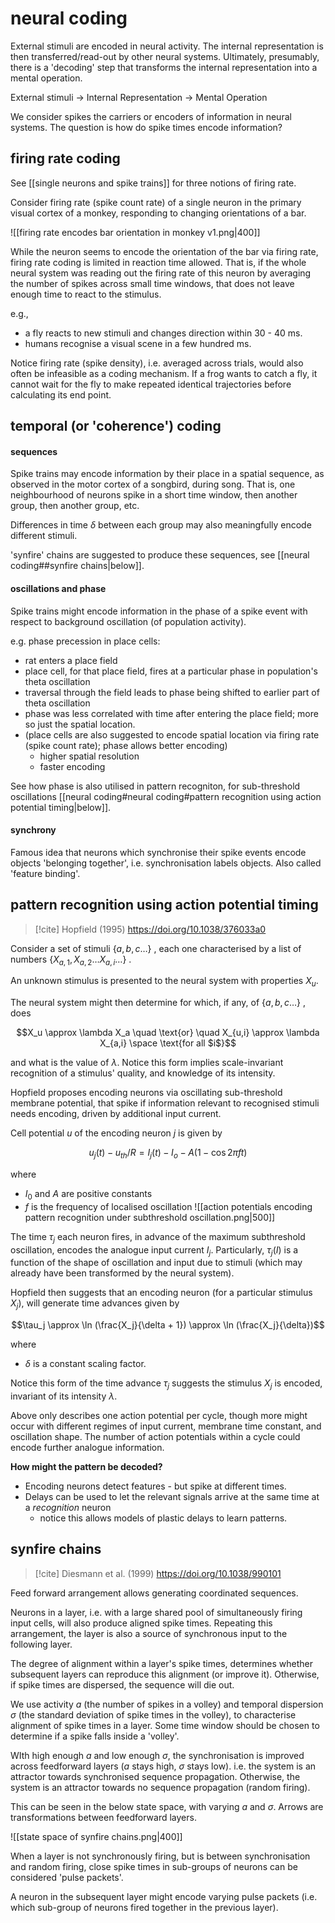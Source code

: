 # neural coding

External stimuli are encoded in neural activity. The internal representation is then transferred/read-out by other neural systems. Ultimately, presumably, there is a 'decoding' step that transforms the internal representation into a mental operation.

External stimuli -> Internal Representation -> Mental Operation

We consider spikes the carriers or encoders of information in neural systems. The question is how do spike times encode information?

## firing rate coding

See [[single neurons and spike trains]] for three notions of firing rate.

Consider firing rate (spike count rate) of a single neuron in the primary visual cortex of a monkey, responding to changing orientations of a bar.

![[firing rate encodes bar orientation in monkey v1.png|400]]

While the neuron seems to encode the orientation of the bar via firing rate, firing rate coding is limited in reaction time allowed. That is, if the whole neural system was reading out the firing rate of this neuron by averaging the number of spikes across small time windows, that does not leave enough time to react to the stimulus. 

e.g., 
- a fly reacts to new stimuli and changes direction within 30 - 40 ms.
- humans recognise a visual scene in a few hundred ms.

Notice firing rate (spike density), i.e. averaged across trials, would also often be infeasible as a coding mechanism. If a frog wants to catch a fly, it cannot wait for the fly to make repeated identical trajectories before calculating its end point.

## temporal (or 'coherence') coding

#### sequences

Spike trains may encode information by their place in a spatial sequence, as observed in the motor cortex of a songbird, during song. That is, one neighbourhood of neurons spike in a short time window, then another group, then another group, etc. 

Differences in time $\delta$ between each group may also meaningfully encode different stimuli.

'synfire' chains are suggested to produce these sequences, see [[neural coding##synfire chains|below]]. 

#### oscillations and phase

Spike trains might encode information in the phase of a spike event with respect to background oscillation (of population activity).

e.g. phase precession in place cells:
- rat enters a place field
- place cell, for that place field, fires at a particular phase in population's theta oscillation
- traversal through the field leads to phase being shifted to earlier part of theta oscillation
- phase was less correlated with time after entering the place field; more so just the spatial location.
- (place cells are also suggested to encode spatial location via firing rate (spike count rate); phase allows better encoding)
	- higher spatial resolution
	- faster encoding

See how phase is also utilised in pattern recogniton, for sub-threshold oscillations [[neural coding#neural coding#pattern recognition using action potential timing|below]].

#### synchrony

Famous idea that neurons which synchronise their spike events encode objects 'belonging together', i.e. synchronisation labels objects. Also called 'feature binding'.

## pattern recognition using action potential timing

> [!cite]
> Hopfield (1995) https://doi.org/10.1038/376033a0

Consider a set of stimuli $\{a, b, c \dots\}$ , each one characterised by a list of numbers
$\{ X_{a,1}, X_{a,2} \dots X_{a,i} \dots \}$ . 

An unknown stimulus is presented to the neural system with properties $X_u$.

The neural system might then determine for which, if any, of $\{a, b, c \dots\}$ , does

$$X_u \approx \lambda X_a \quad \text{or} \quad
X_{u,i} \approx \lambda X_{a,i} \space \text{for all $i$}$$

and what is the value of $\lambda$. Notice this form implies scale-invariant recognition of a stimulus' quality, and knowledge of its intensity.

Hopfield proposes encoding neurons via oscillating sub-threshold membrane potential, that spike if information relevant to recognised stimuli needs encoding, driven by additional input current.

Cell potential $u$ of the encoding neuron $j$ is given by

$$u_j (t) - u_{th} / R = I_j(t) - I_o - A( 1 - \cos 2 \pi ft )$$

where
- $I_0$ and $A$ are positive constants
- $f$ is the frequency of localised oscillation
![[action potentials encoding pattern recognition under subthreshold oscillation.png|500]]

The time $\tau_j$ each neuron fires, in advance of the maximum subthreshold oscillation, encodes the analogue input current $I_j$. Particularly, $\tau_j(I)$ is a function of the shape of oscillation and input due to stimuli (which may already have been transformed by the neural system).

Hopfield then suggests that an encoding neuron (for a particular stimulus $X_j$), will generate time advances given by

$$\tau_j \approx \ln (\frac{X_j}{\delta + 1}) \approx \ln (\frac{X_j}{\delta})$$

where 
- $\delta$ is a constant scaling factor.

Notice this form of the time advance $\tau_j$ suggests the stimulus $X_j$ is encoded, invariant of its intensity $\lambda$.

Above only describes one action potential per cycle, though more might occur with different regimes of input current, membrane time constant, and oscillation shape. The number of action potentials within a cycle could encode further analogue information.

**How might the pattern be decoded?**
- Encoding neurons detect features - but spike at different times.
- Delays can be used to let the relevant signals arrive at the same time at a *recognition* neuron
	- notice this allows models of plastic delays to learn patterns.


## synfire chains

> [!cite]
> Diesmann et al. (1999) https://doi.org/10.1038/990101

Feed forward arrangement allows generating coordinated sequences.

Neurons in a layer, i.e. with a large shared pool of simultaneously firing input cells, will also produce aligned spike times. Repeating this arrangement, the layer is also a source of synchronous input to the following layer.

The degree of alignment within a layer's spike times, determines whether subsequent layers can reproduce this alignment (or improve it). Otherwise, if spike times are dispersed, the sequence will die out.

We use activity $a$  (the number of spikes in a volley) and temporal dispersion $\sigma$ (the standard deviation of spike times in the volley), to characterise alignment of spike times in a layer. Some time window should be chosen to determine if a spike falls inside a 'volley'.

WIth high enough $a$ and low enough $\sigma$, the synchronisation is improved across feedforward layers ($a$ stays high, $\sigma$ stays low). i.e. the system is an attractor towards synchronised sequence propagation. Otherwise, the system is an attractor towards no sequence propagation (random firing). 

This can be seen in the below state space, with varying $a$ and $\sigma$. Arrows are transformations between feedforward layers.

![[state space of synfire chains.png|400]]

When a layer is not synchronously firing, but is between synchronisation and random firing, close spike times in sub-groups of neurons can be considered 'pulse packets'.

A neuron in the subsequent layer might encode varying pulse packets (i.e. which sub-group of neurons fired together in the previous layer).


